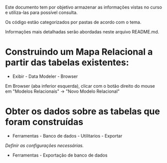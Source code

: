 Este documento tem por objetivo armazenar as informações vistas no curso e utiliza-las para possível consulta.

Os código estão categorizados por pastas de acordo com o tema.

Informações mais detalhadas serão abordadas neste arquivo README.md.


# Construindo um Mapa Relacional a partir das tabelas existentes:

- Exibir - Data Modeler - Browser

Em Browser (aba inferior esquerda), clicar com o botão direito do mouse em "Modelos Relacionais" -> "Novo Modelo Relacional"

# Obter os dados sobre as tabelas que foram construídas

- Ferramentas - Banco de dados - Utilitarios - Exportar

*Definir as configurações necessárias.*

- Ferramentas - Exportação de banco de dados
